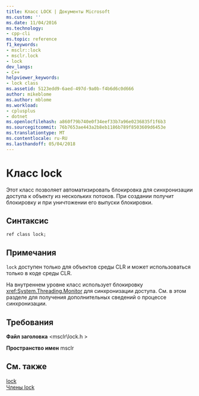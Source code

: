 ```yaml
---
title: Класс LOCK | Документы Microsoft
ms.custom: ''
ms.date: 11/04/2016
ms.technology:
- cpp-cli
ms.topic: reference
f1_keywords:
- msclr::lock
- msclr.lock
- lock
dev_langs:
- C++
helpviewer_keywords:
- lock class
ms.assetid: 5123edd9-6aed-497d-9a0b-f4b6d6c0d666
author: mikeblome
ms.author: mblome
ms.workload:
- cplusplus
- dotnet
ms.openlocfilehash: a860f79b740e0f34eef33b7a96e0236835f1f6b3
ms.sourcegitcommit: 76b7653ae443a2b8eb1186b789f8503609d6453e
ms.translationtype: MT
ms.contentlocale: ru-RU
ms.lasthandoff: 05/04/2018
---
```

# <a name="lock-class"></a>Класс lock
Этот класс позволяет автоматизировать блокировка для синхронизации доступа к объекту из нескольких потоков.  При создании получит блокировку и при уничтожении его выпуски блокировки.  
  
## <a name="syntax"></a>Синтаксис  
  
```  
ref class lock;  
```  
  
## <a name="remarks"></a>Примечания  
 `lock` доступен только для объектов среды CLR и может использоваться только в коде среды CLR.  
  
 На внутреннем уровне класс использует блокировку <xref:System.Threading.Monitor> для синхронизации доступа. См. в этом разделе для получения дополнительных сведений о процессе синхронизации.  
  
## <a name="requirements"></a>Требования  
 **Файл заголовка** \<msclr\lock.h >  
  
 **Пространство имен** msclr  
  
## <a name="see-also"></a>См. также  
 [lock](../dotnet/lock.md)   
 [Члены lock](../dotnet/lock-members.md)